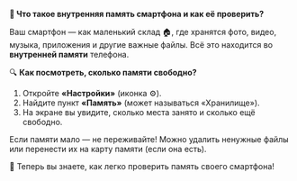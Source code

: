 **📱 Что такое внутренняя память смартфона и как её проверить?**

Ваш смартфон — как маленький склад 🏠, где хранятся фото, видео, музыка, приложения и другие важные файлы. Всё это находится во **внутренней памяти** телефона.  

🔍 **Как посмотреть, сколько памяти свободно?**  
1. Откройте **«Настройки»** (иконка ⚙️).  
2. Найдите пункт **«Память»** (может называться «Хранилище»).  
3. На экране вы увидите, сколько места занято и сколько ещё свободно.  

Если памяти мало — не переживайте! Можно удалить ненужные файлы или перенести их на карту памяти (если она есть).  

📲 Теперь вы знаете, как легко проверить память своего смартфона!